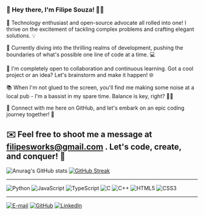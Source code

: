 ### 👋 Hey there, I'm Filipe Souza! 👨‍💻




🌟 Technology enthusiast and open-source advocate all rolled into one! I thrive on the excitement of tackling complex problems and crafting elegant solutions. 💡

🚀 Currently diving into the thrilling realms of development, pushing the boundaries of what's possible one line of code at a time. 💻

💬 I'm completely open to collaboration and continuous learning. Got a cool project or an idea? Let's brainstorm and make it happen! 🌐

📚 When I'm not glued to the screen, you'll find me making some noise at a local pub - I'm a bassist in my spare time. Balance is key, right? 📖🎵

🔗 Connect with me here on GitHub, and let's embark on an epic coding journey together! 🚀

✉️ Feel free to shoot me a message at filipesworks@gmail.com . Let's code, create, and conquer! 💪
------------
![Anurag's GitHub stats](https://github-readme-stats.vercel.app/api?username=Filipesouzax&theme=great-gatsby&show_icons=true)
[![GitHub Streak](https://streak-stats.demolab.com?user=Filipesouzax&theme=great-gatsby)](https://git.io/streak-stats)
___________

![Python](https://img.shields.io/badge/python-3670A0?style=for-the-badge&logo=python&logoColor=ffdd54)
![JavaScript](https://img.shields.io/badge/JavaScript-F7DF1E?style=for-the-badge&logo=javascript&logoColor=black)
![TypeScript](https://img.shields.io/badge/TypeScript-007ACC?style=for-the-badge&logo=typescript&logoColor=white)
![C](https://img.shields.io/badge/C-00599C?style=for-the-badge&logo=c&logoColor=white)
![C++](https://img.shields.io/badge/C%2B%2B-00599C?style=for-the-badge&logo=c%2B%2B&logoColor=white)
![HTML5](https://img.shields.io/badge/HTML5-E34F26?style=for-the-badge&logo=html5&logoColor=white)
![CSS3](https://img.shields.io/badge/CSS3-1572B6?style=for-the-badge&logo=css3&logoColor=white)


___________
[![E-mail](https://img.shields.io/badge/-Email-000?style=for-the-badge&logo=gmail&logoColor=007BFF)](mailto:filipesworks@gmail.com)
[![GitHub](https://img.shields.io/badge/GitHbt-000?style=for-the-badge&logo=github&logoColor=white)](+https://github.com/Filipesouzax)
[![LinkedIn](https://img.shields.io/badge/LinkedIn-000?style=for-the-badge&logo=linkedin&logoColor=0E76A8)](https://www.linkedin.com/in/filipe-souza-777359146/)  

<!---
Filipesouzax/Filipesouzax is a ✨ special ✨ repository because its `README.md` (this file) appears on your GitHub profile.
You can click the Preview link to take a look at your changes.
--->
